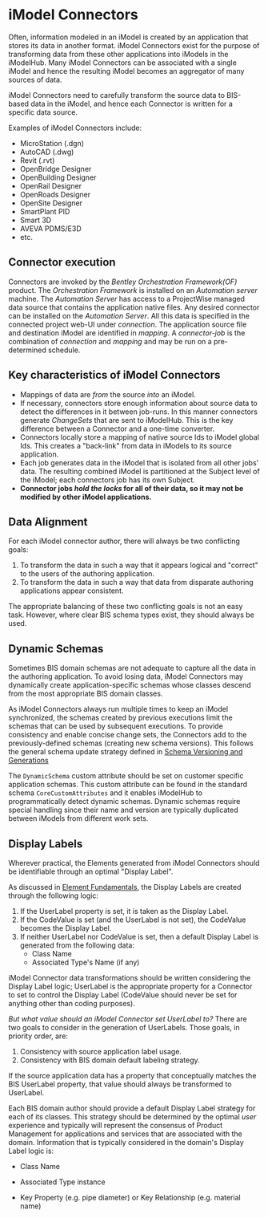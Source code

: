 # iModel Connectors

Often, information modeled in an iModel is created by an application that stores its data in another format.
iModel Connectors exist for the purpose of transforming data from these other applications into iModels in the iModelHub. Many iModel Connectors can be associated with a single iModel and hence the resulting iModel becomes an aggregator of many sources of data.

iModel Connectors need to carefully transform the source data to BIS-based data in the iModel, and hence each Connector is written for a specific data source.

Examples of iModel Connectors include:

- MicroStation (.dgn)
- AutoCAD (.dwg)
- Revit (.rvt)
- OpenBridge Designer
- OpenBuilding Designer
- OpenRail Designer
- OpenRoads Designer
- OpenSite Designer
- SmartPlant PID
- Smart 3D
- AVEVA PDMS/E3D
- etc.

## Connector execution

Connectors are invoked by the *Bentley Orchestration Framework(OF)* product. The *Orchestration Framework* is installed on an *Automation server* machine. The *Automation Server* has access to a ProjectWise managed data source that contains the application native files. Any desired connector can be installed on the *Automation Server*. All this data is specified in the connected project web-UI under *connection*.
The application source file and destination iModel are identified in *mapping*.
A *connector-job* is the combination of *connection* and *mapping* and may be run on a pre-determined schedule.

## Key characteristics of iModel Connectors

- Mappings of data are *from* the source *into* an iModel.
- If necessary, connectors store enough information about source data to detect the differences in it between job-runs. In this manner connectors generate *ChangeSets* that are sent to iModelHub. This is the key difference between a Connector and a one-time converter.
- Connectors locally store a mapping of native source Ids to iModel global Ids. This creates a "back-link" from data in iModels to its source application.
- Each job generates data in the iModel that is isolated from all other jobs' data. The resulting combined iModel is partitioned at the Subject level of the iModel; each connectors job has its own Subject.
- **Connector jobs *hold the locks* for all of their data, so it may not be modified by other iModel applications.**

## Data Alignment

For each iModel connector author, there will always be two conflicting goals:

1. To transform the data in such a way that it appears logical and "correct" to the users of the authoring application.
2. To transform the data in such a way that data from disparate authoring applications appear consistent.

The appropriate balancing of these two conflicting goals is not an easy task. However, where clear BIS schema types exist, they should always be used.

## Dynamic Schemas

Sometimes BIS domain schemas are not adequate to capture all the data in the authoring application. To avoid losing data, iModel Connectors may dynamically create application-specific schemas whose classes descend from the most appropriate BIS domain classes.

As iModel Connectors always run multiple times to keep an iModel synchronized, the schemas created by previous executions limit the schemas that can be used by subsequent executions. To provide consistency and enable concise change sets, the Connectors add to the previously-defined schemas (creating new schema versions). This follows the general schema update strategy defined in [Schema Versioning and Generations](../bis/intro/schema-versioning-and-generations.md)

The `DynamicSchema` custom attribute should be set on customer specific application schemas. This custom attribute can be found in the standard schema `CoreCustomAttributes` and it enables iModelHub to programmatically detect dynamic schemas. Dynamic schemas require special handling since their name and version are typically duplicated between iModels from different work sets.

## Display Labels

Wherever practical, the Elements generated from iModel Connectors should be identifiable through an optimal "Display Label".

As discussed in [Element Fundamentals](../bis/intro/element-fundamentals.md), the Display Labels are created through the following logic:

1. If the UserLabel property is set, it is taken as the Display Label.
2. If the CodeValue is set (and the UserLabel is not set), the CodeValue becomes the Display Label.
3. If neither UserLabel nor CodeValue is set, then a default Display Label is generated from the following data:
   - Class Name
   - Associated Type's Name (if any)

iModel Connector data transformations should be written considering the Display Label logic; UserLabel is the appropriate property for a Connector to set to control the Display Label (CodeValue should never be set for anything other than coding purposes).

*But what value should an iModel Connector set UserLabel to?* There are two goals to consider in the generation of UserLabels. Those goals, in priority order, are:

1. Consistency with source application label usage.
2. Consistency with BIS domain default labeling strategy.

If the source application data has a property that conceptually matches the BIS UserLabel property, that value should always be transformed to UserLabel.

Each BIS domain author should provide a default Display Label strategy for each of its classes. This strategy should be determined by the optimal *user* experience and typically will represent the consensus of Product Management for applications and services that are associated with the domain. Information that is typically considered in the domain's Display Label logic is:

- Class Name

- Associated Type instance

- Key Property (e.g. pipe diameter) or Key Relationship (e.g. material name)
